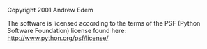 Copyright 2001 Andrew Edem

The software is licensed according to the terms of the PSF (Python Software Foundation) license found here: http://www.python.org/psf/license/